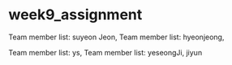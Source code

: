 # week9_assignment

Team member list: suyeon Jeon,
Team member list: hyeonjeong,

Team member list: ys,
Team member list: yeseongJi,
jiyun
